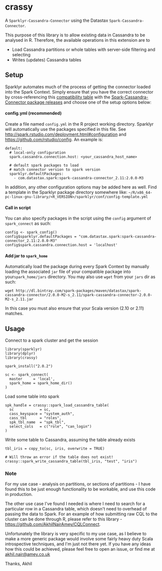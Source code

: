# crassy
A `Sparklyr-Cassandra-Connector` using the Datastax `Spark-Cassandra-Connector`.

This purpose of this library is to allow existing data in Cassandra to be analysed in R. Therefore, the available operations in this extension are to  
 
 - Load Cassandra partitions or whole tables with server-side filtering and selecting 
 - Writes (updates) Cassandra tables

## Setup

Sparklyr automates much of the process of getting the connector loaded into the Spark Context. Simply ensure that you have the correct connector by cross-referencing this [compatibility table](https://github.com/datastax/spark-cassandra-connector#version-compatibility) with the [Spark-Cassandra-Connector package releases](https://spark-packages.org/package/datastax/spark-cassandra-connector) and choose one of the setup options below:

#### config.yml (recommended)
Create a file named `config.yml` in the R project working directory. Sparklyr will automatically use the packages specified in this file. See http://spark.rstudio.com/deployment.html#configuration and https://github.com/rstudio/config. 
An example is:
```
default:
  # local-only configuration
  spark.cassandra.connection.host: <your_cassandra_host_name>

  # default spark packages to load
  # match connector version to spark version
  sparklyr.defaultPackages:
    - com.datastax.spark:spark-cassandra-connector_2.11:2.0.0-M3
```
In addition, any other configuration options may be added here as well. Find a template in the Sparklyr package directory somewhere like: 
`~/R/x86_64-pc-linux-gnu-library/<R_VERSION>/sparklyr/conf/config-template.yml`

#### Call in script
You can also specify packages in the script using the `config` argument of `spark_connect` as such:
```
config <- spark_config()
config$sparklyr.defaultPackages = "com.datastax.spark:spark-cassandra-connector_2.11:2.0.0-M3"
config$spark.cassandra.connection.host = 'localhost'
```

#### Add jar to `spark_home`
Automatically load the package during every Spark Context by manually loading the associated `jar` file of your compatible package into your`spark_home/jars` directory. You may also use `wget` from your `jars` dir as such:
```
wget http://dl.bintray.com/spark-packages/maven/datastax/spark-cassandra-connector/2.0.0-M2-s_2.11/spark-cassandra-connector-2.0.0-M2-s_2.11.jar
```
In this case you must also ensure that your Scala version (2.10 or 2.11) matches.

## Usage

Connect to a spark cluster and get the session

```
library(sparklyr)
library(dplyr)
library(crassy)

spark_install("2.0.2")

sc <- spark_connect(
  master     = 'local', 
  spark_home = spark_home_dir()
)
```

Load some table into spark

```
spk_handle = crassy::spark_load_cassandra_table(
  sc            = sc,
  cass_keyspace = "system_auth", 
  cass_tbl      = "roles", 
  spk_tbl_name  = "spk_tbl",
  select_cols   = c("role", "can_login")
)
```

Write some table to Cassandra, assuming the table already exists

```
tbl_iris = copy_to(sc, iris, overwrite = TRUE)

# Will throw an error if the table does not exist!
crassy::spark_write_cassandra_table(tbl_iris, "test", "iris")
```

### Note

For my use case - analysis on partitions, or sections of partitions - I have found this to be just enough functionality to be workable, and use this code in production. 

The other use case I've found I needed is where I need to search for a particular row in a Cassandra table, which doesn't need to overhead of passing the data to Spark. For an example of how submitting raw CQL to the cluster can be done through R, please refer to this library - https://github.com/AkhilNairAmey/CQLConnect.

Unfortunately the library is very specific to my use case, as I believe to make a more generic package would involve some fairly heavy duty Scala introspective techniques, and I'm just not there yet.  If you have any ideas how this could be achieved, please feel free to open an issue, or find me at akhil.nair@amey.co.uk

Thanks,
Akhil
